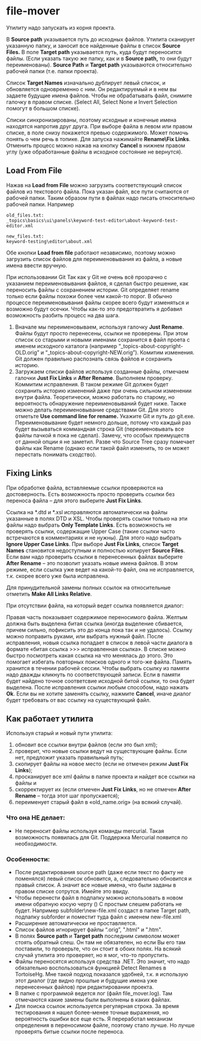 # file-mover

Утилиту надо запускать из корня проекта.

В **Source path** указывается путь до исходных файлов. Утилита сканирует указанную папку, и заносит все найденные файлы в список **Source Files.**
В поле **Target path** указывается путь, куда будут переносится файлы. (Если указать такую же папку, как и в **Source path,** то они будут переименованы).
**Source Path** и **Target path** указываются относительно рабочей папки (т.е. папки проекта).

Список **Target Names** изначально дублирует левый список, и обновляется одновременно с ним. Он редактируемый и в нем вы задаете будущие имена файлов. 
Чтобы не обрабатывать файл, снимите галочку в правом списке. (Select All, Select None и Invert Selection помогут в большом списке).

Списки синхронизированы, поэтому исходные и конечные имена находятся напротив друг друга. При выборе файла в левом или правом списке, в поле снизу покажется превью содержимого. Может помочь понять о чем речь в топике.
Для запуска нажимайте **Rename\Fix Links**. Отменить процесс можно нажав на кнопку **Cancel** в нижнем правом углу (уже обработанные файлы в исходное состояние не вернутся).

## Load From File
Нажав на **Load from File** можно загрузить соответствующий список файлов из текстового файла. Пока указан файл, все пути считаются от рабочей папки. Таким образом пути в файлах надо писать относительно рабочей папки. Например

```
old_files.txt:
_topics\basics\ui\panels\keyword-test-editor\about-keyword-test-editor.xml

new_files.txt:
keyword-testing\editor\about.xml
```

Обе кнопки **Load from file** работают независимо, поэтому можно загрузить список файлов для переименовывания из файла, а новые имена ввести вручную.

При использовании Git
Так как у Git не очень всё прозрачно с указанием переименовывания файлов, я сделал быстро решение, как переносить файлы с сохранением истории. Git определяет rename только если файлы похожи более чем какой-то порог. В обычно процессе переименовывания файлы скорее всего будут изменяться и возможно будут осечки. Чтобы как-то это предотвратить я добавил возможность разбить процесс на два шага.

1. Вначале мы переименовываем, используя галочку **Just Rename**. Файлы будут просто перенесены, ссылки не проверены. При этом список со старыми и новыми именами сохранится в файл проета с именем исходного каталога (например “\_topics-about-copyright-OLD.orig” и “\_topics-about-copyright-NEW.orig”). Комитим изменения. Git должен правильно распознать связь файлов и сохранить историю.
2. Загружаем списки файлов используя созданные файлы, отмечаем галочки **Just Fix Links** и **After Rename**.  Выполняем проверку. Коммитим исправления.
В таком режиме Git должен будет сохранить историю изменений даже при очень сильном изменении внутри файла.
Теоретически, можно работать по старому, но вероятность обнаружение переименовываний будет ниже.
Также можно делать переименовывание средствами Git. Для этого отметьте **Use command line for rename.** Укажите Git и путь до git.exe. Переименовывание будет немного дольше, потому что каждый раз будет вызываться коммандная строка Git (переименовывать все файлы пачкой я пока не сделал). Замечу, что особых преимуществ от данной опции я не заметил. Разве что Source Tree сразу помечает файлы как Rename (однако если такой файл изменить, то он может перестать понимать сходство).

## Fixing Links

При обработке файла, вставляемые ссылки проверяются на достоверность.
Есть возможность просто проверить ссылки без переноса файла – для этого выберите **Just Fix Links**.

Ссылка на \*.dtd и \*.xsl исправляются автоматически на файлы указанные в полях DTD и XSL. Чтобы проверять ссылки только на эти файлы надо выбрать **Only Template Links**.
Есть возможность не проверять ссылки, содержащие Upper Case (такие ссылки часто встречаются в комментариях и не нужны). Для этого надо выбрать **Ignore Upper Case Links**.
При выборе **Just Fix Links**, список **Target Names** становится недоступным и полностью копирует **Source Files**. Если вам надо проверить ссылки в перенесенных файлах выберите **After Rename** – это позволит указать новые имена файлов. В этом режиме, если ссылка уже ведет на какой-то файл, она не исправляется, т.к. скорее всего уже была исправлена.

Для принудительной замены полных ссылок на относительные отметить **Make All Links Relative**.

При отсутствии файла, на который ведет ссылка появляется диалог:

Правая часть показывает содержимое переносимого файла. Желтым должна быть выделена битая ссылка (иногда выделение сбивается, причем сильно, пофиксить это до конца пока так и не удалось).
Ссылку можно поправить руками, или выбрать нужный файл. После исправления, новыя ссылка попадает в список в левой части диалога в формате «битая ссылка >>> исправленная ссылка». В списке можно быстро посмотреть какая ссылка на что менялась до этого. Это помогает избегать повторных поисков одного и того-же файла. Память хранится в течении рабочей сессии. Чтобы выбрать ссылку из памяти надо дважды кликнуть по соответствующей записи.
Если в памяти будет найдено точное соответсвие исходной битой ссылки, то она будет выделена.
После исправления ссылки любым способом, надо нажать **Ok**.
Если вы не хотите заменять ссылку, нажмите **Cancel**, иначе диалог будет требовать от вас ссылку на существующий файл. 


## Как работает утилита

Используя старый и новый пути утилита:
1.	обновит все ссылки внутри файлов (если это был xml);
2. проверит, что новые ссылки ведут на существующие файлы. Если нет, предложит указать правильный путь;
3. скопирует файлы на новое место (если не отмечен режим **Just Fix Links**);
4. просканирует все xml файлы в папке проекта и найдет все ссылки на файлы и 
5. скорректирует их (если отмечен **Just Fix Links**, но не отмечен **After Rename** – тогда этот шаг пропускается);
6. переименует старый файл в «old_name.orig» (на всякий случай).

### Что она НЕ делает:
* Не переносит файлы используя команды mercurial. Такая возможность появилась для Git. Поддержка Mercurial появится по необходимости.

### Особенности:
* После редактирования source path (даже если текст по факту не поменялся) левый список обновится, а, следовательно обновится и правый список. А значит все новые имена, что были заданы в правом списке сотрутся. Имейте это ввиду.
* Чтобы перенести файл в подпапку можно использовать в новом имени обратную косую черту (\) С простым слешем работать не будет. Например subfolder\new-file.xml создаст в папке Target path, подпапку subforder и поместит туда файл с именем new-file.xml
* Расширение автоматически не проставляется.
* Список файлов игнорирует файлы “.orig”, ".html" и ".htm".
* В полях **Source path** и **Target path** последним символом может стоять обратный слеш. Он там не обязателен, но если Вы его там поставили, то проверьте, что он стоит в обоих полях. На всякий случай утилита это проверяет, но я мог, что-то пропустить.
* Файлы переносятся используя средства .NET. Это значит, что надо обязательно воспользоваться функцией Detect Renames в TortoiseHg. Мне такой подход показался удобней, т.к. я использую этот диалог (где видно прошлые и будущие имена уже перенесенных файлов) при редактировании проекта.
* В папке с программой ведется лог (файл file_mover.log). Там отмечаются какие замены были выполнены в каких файлах.
* Для поиска ссылок используется регулярная строка. За время тестирования я нашел более-менее точные выражения, но вероятность ошибки все еще есть. Я переработал механизм определения в переносимом файле, поэтому стало лучше. Но лучше проверять битые ссылки после переноса.
